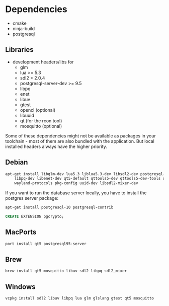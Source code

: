 # Dependencies

* cmake
* ninja-build
* postgresql

## Libraries

* development headers/libs for
  * glm
  * lua >= 5.3
  * sdl2 > 2.0.4
  * postgresql-server-dev >= 9.5
  * libpq
  * enet
  * libuv
  * gtest
  * opencl (optional)
  * libuuid
  * qt (for the rcon tool)
  * mosquitto (optional)

Some of these dependencies might not be available as packages in your toolchain - most
of them are also bundled with the application. But local installed headers always have
the higher priority.

## Debian

```bash
apt-get install libglm-dev lua5.3 liblua5.3-dev libsdl2-dev postgresql-server-dev-all \
    libpq-dev libenet-dev qt5-default qttools5-dev qttools5-dev-tools opencl-c-headers \
    wayland-protocols pkg-config uuid-dev libsdl2-mixer-dev
```

If you want to run the database server locally, you have to install the postgres server package:

```bash
apt-get install postgresql-10 postgresql-contrib
```

```sql
CREATE EXTENSION pgcrypto;
```

## MacPorts

```bash
port install qt5 postgresql95-server
```

## Brew

```bash
brew install qt5 mosquitto libuv sdl2 libpq sdl2_mixer
```

## Windows

```bash
vcpkg install sdl2 libuv libpq lua glm glslang gtest qt5 mosquitto
```
